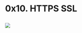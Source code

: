 # 0x10. HTTPS SSL
## <img src="https://s3.amazonaws.com/intranet-projects-files/holbertonschool-sysadmin_devops/276/FlhGPEK.png" align="center" height="auto" max-width="100%">
